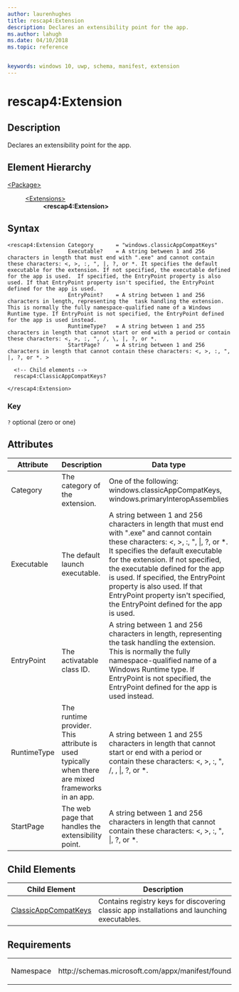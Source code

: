 ```yaml
---
author: laurenhughes
title: rescap4:Extension
description: Declares an extensibility point for the app.
ms.author: lahugh
ms.date: 04/10/2018
ms.topic: reference


keywords: windows 10, uwp, schema, manifest, extension 
---
```


# rescap4:Extension

## Description
Declares an extensibility point for the app.

## Element Hierarchy
<dl>
<dt><a href="element-package.md">&lt;Package&gt;</a></dt>
<dd>
<dl>
<dt><a href="element-extensions.md">&lt;Extensions&gt;</a></dt>
<dd><b>&lt;rescap4:Extension&gt;</b></dd>
</dl>
</dd>
</dl>


## Syntax
```syntax
<rescap4:Extension Category       = "windows.classicAppCompatKeys"
                   Executable?    = A string between 1 and 256 characters in length that must end with ".exe" and cannot contain these characters: <, >, :, ", |, ?, or *. It specifies the default executable for the extension. If not specified, the executable defined for the app is used.  If specified, the EntryPoint property is also used. If that EntryPoint property isn't specified, the EntryPoint defined for the app is used.
                   EntryPoint?    = A string between 1 and 256 characters in length, representing the  task handling the extension. This is normally the fully namespace-qualified name of a Windows Runtime type. If EntryPoint is not specified, the EntryPoint defined for the app is used instead.
                   RuntimeType?   = A string between 1 and 255 characters in length that cannot start or end with a period or contain these characters: <, >, :, ", /, \, |, ?, or *.
                   StartPage?     = A string between 1 and 256 characters in length that cannot contain these characters: <, >, :, ", |, ?, or *. >

  <!-- Child elements -->
  rescap4:ClassicAppCompatKeys? 

</rescap4:Extension>
```

### Key
`?` optional (zero or one)

## Attributes
| Attribute | Description | Data type | Required |
|-----------|-------------|-----------|----------|
| Category | The category of the extension. | One of the following: windows.classicAppCompatKeys, windows.primaryInteropAssemblies | Yes |
| Executable | The default launch executable. | A string between 1 and 256 characters in length that must end with ".exe" and cannot contain these characters: <, >, :, ", &#124;, ?, or *. It specifies the default executable for the extension. If not specified, the executable defined for the app is used.  If specified, the EntryPoint property is also used. If that EntryPoint property isn't specified, the EntryPoint defined for the app is used. | No |
| EntryPoint | The activatable class ID. | A string between 1 and 256 characters in length, representing the task handling the extension. This is normally the fully namespace-qualified name of a Windows Runtime type. If EntryPoint is not specified, the EntryPoint defined for the app is used instead. | No |
| RuntimeType | The runtime provider. This attribute is used typically when there are mixed frameworks in an app. | A string between 1 and 255 characters in length that cannot start or end with a period or contain these characters: <, >, :, ", /, \, &#124;, ?, or *. | No |
| StartPage | The web page that handles the extensibility point. | A string between 1 and 256 characters in length that cannot contain these characters: <, >, :, ", &#124;, ?, or *. | No |


## Child Elements

| Child Element | Description |
|---------------|-------------|
| [ClassicAppCompatKeys](element-rescap4-ClassicAppCompatKeys.md) | Contains registry keys for discovering classic app installations and launching executables. |

## Requirements

<table>
<colgroup>
<col width="50%" />
<col width="50%" />
</colgroup>
<tbody>
<tr class="odd">
<td><p>Namespace</p></td>
<td><p>http://schemas.microsoft.com/appx/manifest/foundation/windows10/restrictedcapabilities/4</p></td>
</tr>
</tbody>
</table>